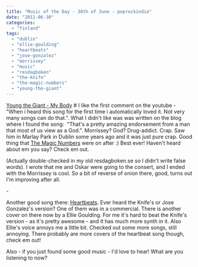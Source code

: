 ```yaml
---
title: "Music of the Day - 30th of June - poprockindie"
date: "2011-06-30"
categories: 
  - "finland"
tags: 
  - "dublin"
  - "ellie-goulding"
  - "heartbeats"
  - "jose-gonzalez"
  - "morrissey"
  - "music"
  - "resdagboken"
  - "the-knife"
  - "the-magic-numbers"
  - "young-the-giant"
---
```


[Young the Giant - My Body](vimeo.com/19738092‎ "on thepoprockindieblog") # I like the first comment on the youtube - "When i heard this﻿ song for the first time i automatically loved it. Not very many songs can do that.". What I didn't like was was written on the blog where I found the song:  "﻿That's a pretty amazing endorsement from a man that most of us view as a God.". Morrissey? God? Drug-addict. Crap. Saw him in Marlay Park in Dublin some years ago and it was just pure crap. Good thing that [The Magic Numbers](http://www.themagicnumbers.net/ ".net") were on after :) Best ever! Haven't heard about em you say? Check em out.

(Actually double-checked in my old resdagboken.se so I didn't write false words). I wrote that me and Oskar were going to the consert, and I ended with the Morrissey is cool. So a bit of reverse of onion there, good, turns out I'm improving after all.

\-

Another good song there: [Heartbeats](www.youtube.com/watch?v=VxEPKvVwyJM "heartbeats"). Ever heard the Knife's or Jose Gonzalez's version? One of them was in a commercial. There is another cover on there now by a ﻿Ellie Goulding. For me it's hard to beat the Knife's version - as it's pretty awesome - and it has much more synth in it. Also Ellie's voice annoys me a little bit. Checked out some more songs, still annoying. There probably are more covers of the heartbeat song though, check em out!

Also - if you just found some good music - I'd love to hear! What are you listening to now?
